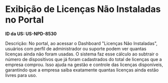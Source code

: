 # Exibição de Licenças Não Instaladas no Portal

**ID da US: US-NPD-8530**

Descrição: No portal, ao acessar o Dashboard "Licenças Não Instaladas", usuários com perfil de administrador ou suporte podem ver quantas licenças ainda não foram usadas. O sistema faz esse cálculo ao subtrair o número de dispositivos que já foram cadastrados do total de licenças que a empresa comprou. Isso ajuda na gestão e controle das licenças disponíveis, garantindo que a empresa saiba exatamente quantas licenças ainda estão livres para uso.